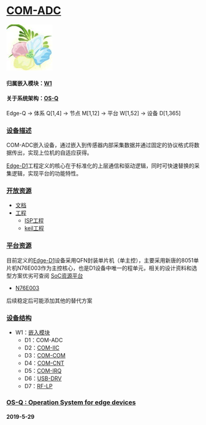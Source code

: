 ﻿# [COM-ADC](https://github.com/OS-Q/D1)

[![sites](OS-Q/OS-Q.png)](http://www.OS-Q.com)

#### 归属嵌入模块：[W1](https://github.com/OS-Q/W1)

#### 关于系统架构：[OS-Q](https://github.com/OS-Q/OS-Q)

Edge-Q -> 体系 Q[1,4] -> 节点 M[1,12] -> 平台 W[1,52] -> 设备 D[1,365]

### [设备描述](https://github.com/OS-Q/D1/wiki) 

COM-ADC嵌入设备，通过嵌入到传感器内部采集数据并通过固定的协议格式将数据传出，实现上位机的自适应获得。

[Edge-D1](https://github.com/OS-Q/D1)工程定义的核心在于标准化的上层通信和驱动逻辑，同时可快速替换的采集逻辑，实现平台的功能特性。

### [开放资源](https://github.com/OS-Q/)

* [文档](docs/)
* [工程](project/)
	* [ISP工程](project/ISP)
	* [keil工程](project/keil)

### [平台资源](https://github.com/sochub)

目前定义的[Edge-D1](https://github.com/OS-Q/D1)设备采用QFN封装单片机（单主控），主要采用新唐的8051单片机N76E003作为主控核心，也是D1设备中唯一的程单元，相关的设计资料和选型方案优劣可查阅
[SoC资源平台](https://github.com/sochub)

* [N76E003](https://github.com/sochub/N76E003)

后续稳定后可能添加其他的替代方案

### [设备结构](https://github.com/OS-Q/W1)

* W1：[嵌入模块](https://github.com/OS-Q/W1)
	* D1：COM-ADC
	* D2：[COM-IIC](https://github.com/OS-Q/D2)
	* D3：[COM-COM](https://github.com/OS-Q/D3)
	* D4：[COM-CNT](https://github.com/OS-Q/D4)
	* D5：[COM-IRQ](https://github.com/OS-Q/D5)
	* D6：[USB-DRV](https://github.com/OS-Q/D6)
	* D7：[RF-LP](https://github.com/OS-Q/D7)

### [OS-Q : Operation System for edge devices](http://www.OS-Q.com/Edge/D1)
####  2019-5-29